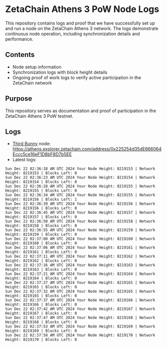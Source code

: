 # ZetaChain Athens 3 PoW Node Logs
This repository contains logs and proof that we have successfully set up and run a node on the ZetaChain Athens 3 network. The logs demonstrate continuous node operation, including synchronization details and performance.

## Contents
- Node setup information
- Synchronization logs with block height details
- Ongoing proof of work logs to verify active participation in the ZetaChain network

## Purpose
This repository serves as documentation and proof of participation in the ZetaChain Athens 3 PoW testnet.

## Logs

- [Third Bunny](https://thirdbunny.xyz/) node: https://athens.explorer.zetachain.com/address/0x225254d35dE666064Eccc5ce16eF1D8bF8D7b5EE
- Latest logs:
```
Sun Dec 22 02:36:18 AM UTC 2024 Your Node Height: 8219153 | Network Height: 8219153 | Blocks Left: 0
Sun Dec 22 02:36:23 AM UTC 2024 Your Node Height: 8219154 | Network Height: 8219154 | Blocks Left: 0
Sun Dec 22 02:36:28 AM UTC 2024 Your Node Height: 8219155 | Network Height: 8219155 | Blocks Left: 0
Sun Dec 22 02:36:34 AM UTC 2024 Your Node Height: 8219155 | Network Height: 8219156 | Blocks Left: 1
Sun Dec 22 02:36:39 AM UTC 2024 Your Node Height: 8219156 | Network Height: 8219156 | Blocks Left: 0
Sun Dec 22 02:36:45 AM UTC 2024 Your Node Height: 8219157 | Network Height: 8219157 | Blocks Left: 0
Sun Dec 22 02:36:50 AM UTC 2024 Your Node Height: 8219158 | Network Height: 8219158 | Blocks Left: 0
Sun Dec 22 02:36:55 AM UTC 2024 Your Node Height: 8219159 | Network Height: 8219159 | Blocks Left: 0
Sun Dec 22 02:37:00 AM UTC 2024 Your Node Height: 8219160 | Network Height: 8219160 | Blocks Left: 0
Sun Dec 22 02:37:06 AM UTC 2024 Your Node Height: 8219161 | Network Height: 8219161 | Blocks Left: 0
Sun Dec 22 02:37:11 AM UTC 2024 Your Node Height: 8219162 | Network Height: 8219162 | Blocks Left: 0
Sun Dec 22 02:37:16 AM UTC 2024 Your Node Height: 8219163 | Network Height: 8219163 | Blocks Left: 0
Sun Dec 22 02:37:21 AM UTC 2024 Your Node Height: 8219164 | Network Height: 8219164 | Blocks Left: 0
Sun Dec 22 02:37:27 AM UTC 2024 Your Node Height: 8219165 | Network Height: 8219165 | Blocks Left: 0
Sun Dec 22 02:37:32 AM UTC 2024 Your Node Height: 8219165 | Network Height: 8219165 | Blocks Left: 0
Sun Dec 22 02:37:37 AM UTC 2024 Your Node Height: 8219166 | Network Height: 8219166 | Blocks Left: 0
Sun Dec 22 02:37:42 AM UTC 2024 Your Node Height: 8219167 | Network Height: 8219167 | Blocks Left: 0
Sun Dec 22 02:37:47 AM UTC 2024 Your Node Height: 8219168 | Network Height: 8219168 | Blocks Left: 0
Sun Dec 22 02:37:53 AM UTC 2024 Your Node Height: 8219169 | Network Height: 8219169 | Blocks Left: 0
Sun Dec 22 02:37:58 AM UTC 2024 Your Node Height: 8219170 | Network Height: 8219170 | Blocks Left: 0
```
